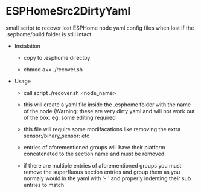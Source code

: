 # ESPHomeSrc2DirtyYaml
small script to recover lost ESPHome node yaml config files when lost if the .sephome/build folder is still intact

- Instalation
  - copy to .esphome directoy
    
  - chmod a+x ./recover.sh
 
    
- Usage
  - call script ./recover.sh <node_name>
  
  - this will create a yaml file inside the .esphome folder with the name of the node (Warning: these are very dirty yaml and will not work out of the box. eg: some editing required
    
  - this file will require some modifacations like removing the extra sensor:/binary_sensor: etc
    
  - entries of aforementioned groups will have their platform concatenated to the section name and must be removed
    
  - if there are multiple entries of aforementioned groups you must remove the superfluous section entries and group them as you normaly would in the yaml with '- ' and properly indenting their sub entries to match 

